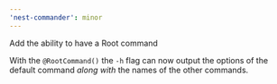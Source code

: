 ```yaml
---
'nest-commander': minor
---
```


Add the ability to have a Root command

With the `@RootCommand()` the `-h` flag can now output the options of the default command _along
with_ the names of the other commands.
